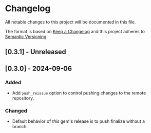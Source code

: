 # Changelog

All notable changes to this project will be documented in this file.

The format is based on [Keep a Changelog](http://keepachangelog.com/)
and this project adheres to [Semantic Versioning](http://semver.org/).

## [0.3.1] - Unreleased

## [0.3.0] - 2024-09-06

### Added

- Add `push_reissue` option to control pushing changes to the remote repository.

### Changed

- Default behavior of _this_ gem's release is to push finalize without a branch.
